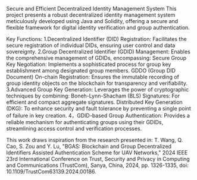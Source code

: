 Secure and Efficient Decentralized Identity Management System
This project presents a robust decentralized identity management system meticulously developed using Java and Solidity, offering a secure and flexible framework for digital identity verification and group authentication.

Key Functions:
1.Decentralized Identifier (DID) Registration: Facilitates the secure registration of individual DIDs, ensuring user control and data sovereignty.
2.Group Decentralized Identifier (GDID) Management: Enables the comprehensive management of GDIDs, encompassing:
  Secure Group Key Negotiation: Implements a sophisticated process for group key establishment among designated group members.
  GDDO (Group DID Document) On-chain Registration: Ensures the immutable recording of group identity objects on the blockchain for transparency and verifiability.
3.Advanced Group Key Generation: Leverages the power of cryptographic techniques by combining:
  Boneh-Lynn-Shacham (BLS) Signatures: For efficient and compact aggregate signatures.
  Distributed Key Generation (DKG): To enhance security and fault tolerance by preventing a single point of failure in key creation.
4，GDID-based Group Authentication: Provides a reliable mechanism for authenticating groups using their GDIDs, streamlining access control and verification processes.

This work draws inspiration from the research presented in:
T. Wang, Q. Cao, S. Zou and Y. Lu, "BGAS: Blockchain and Group Decentralized Identifiers Assisted Authentication Scheme for UAV Networks," 2024 IEEE 23rd International Conference on Trust, Security and Privacy in Computing and Communications (TrustCom), Sanya, China, 2024, pp. 1326-1335, doi: 10.1109/TrustCom63139.2024.00186.
